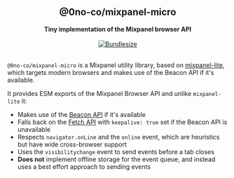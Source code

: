 <div align="center">
  <h2>@0no-co/mixpanel-micro</h2>
  <strong>Tiny implementation of the Mixpanel browser API</strong>
  <br />
  <br />
  <a href="https://npmjs.com/package/@0no-co/mixpanel-micro">
    <img alt="Bundlesize" src="https://deno.bundlejs.com/?q=@0no-co/mixpanel-micro&badge" />
  </a>
  <br />
  <br />
</div>

`@0no-co/mixpanel-micro` is a Mixpanel utility library, based on
[mixpanel-lite](https://github.com/john-doherty/mixpanel-lite), which targets
modern browsers and makes use of the Beacon API if it's available.

It provides ESM exports of the Mixpanel Browser API and unlike `mixpanel-lite`
it:

- Makes use of the [Beacon
  API](https://developer.mozilla.org/en-US/docs/Web/API/Beacon_API) if it's
  available
- Falls back on the [Fetch
  API](https://developer.mozilla.org/en-US/docs/Web/API/Fetch_API) with
  `keepalive: true` set if the Beacon API is unavailable
- Respects `navigator.onLine` and the `online` event, which are heuristics but
  have wide cross-browser support
- Uses the `visibilitychange` event to send events before a tab closes
- **Does not** implement offline storage for the event queue, and instead uses
  a best effort approach to sending events
